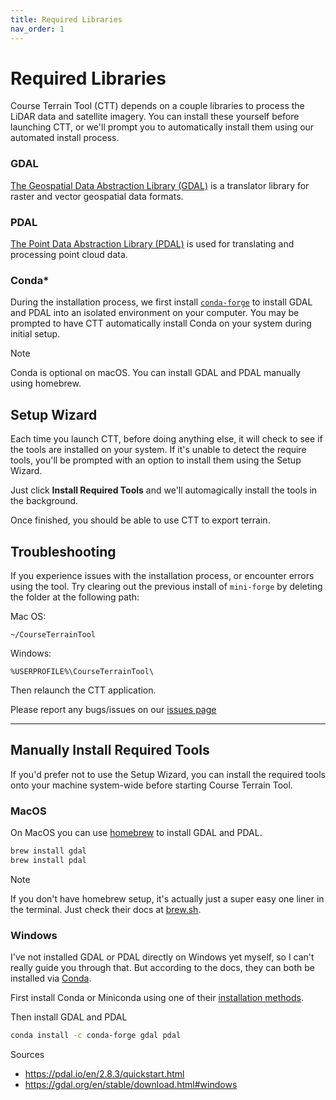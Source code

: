 ```yaml
---
title: Required Libraries
nav_order: 1
---
```


# Required Libraries

Course Terrain Tool (CTT) depends on a couple libraries to process the LiDAR data and satellite imagery. You can install these yourself before launching CTT, or we'll prompt you to automatically install them using our automated install process.


### GDAL

[The Geospatial Data Abstraction Library (GDAL)](https://gdal.org/) is a translator library for raster and vector geospatial data formats.

### PDAL

[The Point Data Abstraction Library (PDAL)](https://pdal.io/) is used for translating and processing point cloud data.

### Conda\*

During the installation process, we first install [`conda-forge`](https://conda-forge.org/download/) to install GDAL and PDAL into an isolated environment on your computer. You may be prompted to have CTT automatically install Conda on your system during initial setup.

> [!NOTE]
> Conda is optional on macOS. You can install GDAL and PDAL manually using homebrew.

## Setup Wizard

Each time you launch CTT, before doing anything else, it will check to see if the tools are installed on your system. If it's unable to detect the require tools, you'll be prompted with an option to install them using the Setup Wizard.

Just click **Install Required Tools** and we'll automagically install the tools in the background.

Once finished, you should be able to use CTT to export terrain.

## Troubleshooting

If you experience issues with the installation process, or encounter errors using the tool. Try clearing out the previous install of `mini-forge` by deleting the folder at the following path:

Mac OS:
```
~/CourseTerrainTool
```

Windows:
```
%USERPROFILE%\CourseTerrainTool\
```

Then relaunch the CTT application.


Please report any bugs/issues on our [issues page](https://github.com/dudewheresmycode/course-terrain-tool/issues/new?title=Bug%20Report:%20)

---
## Manually Install Required Tools

If you'd prefer not to use the Setup Wizard, you can install the required tools onto your machine system-wide before starting Course Terrain Tool.

### MacOS

On MacOS you can use [homebrew](https://brew.sh/) to install GDAL and PDAL.

```bash
brew install gdal
brew install pdal
```

> [!NOTE]
> If you don't have homebrew setup, it's actually just a super easy one liner in the terminal. Just check their docs at [brew.sh](https://brew.sh/).

### Windows

I've not installed GDAL or PDAL directly on Windows yet myself, so I can't really guide you through that. But according to the docs, they can both be installed via [Conda](https://conda.io/projects/conda/en/latest/user-guide/install/windows.html).

First install Conda or Miniconda using one of their [installation methods](https://docs.conda.io/projects/conda/en/latest/user-guide/install/windows.html).

Then install GDAL and PDAL

```bash
conda install -c conda-forge gdal pdal
```


Sources

- https://pdal.io/en/2.8.3/quickstart.html
- https://gdal.org/en/stable/download.html#windows
